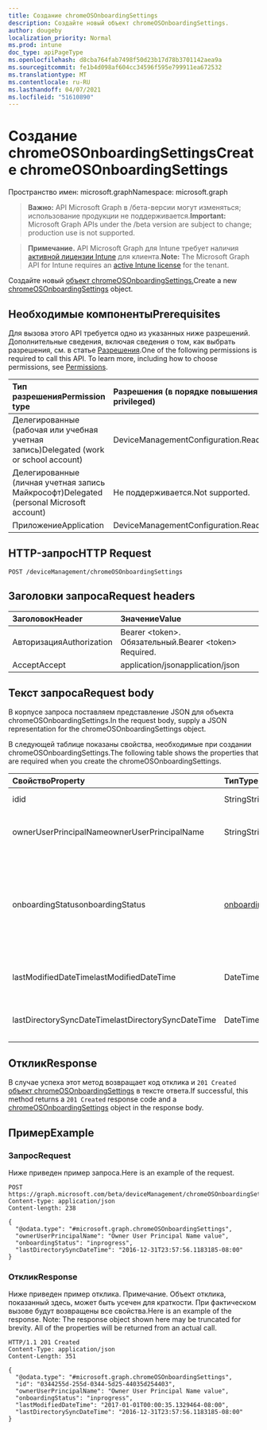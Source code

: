 ```yaml
---
title: Создание chromeOSOnboardingSettings
description: Создайте новый объект chromeOSOnboardingSettings.
author: dougeby
localization_priority: Normal
ms.prod: intune
doc_type: apiPageType
ms.openlocfilehash: d8cba764fab7498f50d23b17d78b3701142aea9a
ms.sourcegitcommit: fe1b4d098af604cc34596f595e799911ea672532
ms.translationtype: MT
ms.contentlocale: ru-RU
ms.lasthandoff: 04/07/2021
ms.locfileid: "51610890"
---
```

# <a name="create-chromeosonboardingsettings"></a><span data-ttu-id="bd3e0-103">Создание chromeOSOnboardingSettings</span><span class="sxs-lookup"><span data-stu-id="bd3e0-103">Create chromeOSOnboardingSettings</span></span>

<span data-ttu-id="bd3e0-104">Пространство имен: microsoft.graph</span><span class="sxs-lookup"><span data-stu-id="bd3e0-104">Namespace: microsoft.graph</span></span>

> <span data-ttu-id="bd3e0-105">**Важно:** API Microsoft Graph в /бета-версии могут изменяться; использование продукции не поддерживается.</span><span class="sxs-lookup"><span data-stu-id="bd3e0-105">**Important:** Microsoft Graph APIs under the /beta version are subject to change; production use is not supported.</span></span>

> <span data-ttu-id="bd3e0-106">**Примечание.** API Microsoft Graph для Intune требует наличия [активной лицензии Intune](https://go.microsoft.com/fwlink/?linkid=839381) для клиента.</span><span class="sxs-lookup"><span data-stu-id="bd3e0-106">**Note:** The Microsoft Graph API for Intune requires an [active Intune license](https://go.microsoft.com/fwlink/?linkid=839381) for the tenant.</span></span>

<span data-ttu-id="bd3e0-107">Создайте новый [объект chromeOSOnboardingSettings.](../resources/intune-chromebooksync-chromeosonboardingsettings.md)</span><span class="sxs-lookup"><span data-stu-id="bd3e0-107">Create a new [chromeOSOnboardingSettings](../resources/intune-chromebooksync-chromeosonboardingsettings.md) object.</span></span>

## <a name="prerequisites"></a><span data-ttu-id="bd3e0-108">Необходимые компоненты</span><span class="sxs-lookup"><span data-stu-id="bd3e0-108">Prerequisites</span></span>
<span data-ttu-id="bd3e0-p101">Для вызова этого API требуется одно из указанных ниже разрешений. Дополнительные сведения, включая сведения о том, как выбрать разрешения, см. в статье [Разрешения](/graph/permissions-reference).</span><span class="sxs-lookup"><span data-stu-id="bd3e0-p101">One of the following permissions is required to call this API. To learn more, including how to choose permissions, see [Permissions](/graph/permissions-reference).</span></span>

|<span data-ttu-id="bd3e0-111">Тип разрешения</span><span class="sxs-lookup"><span data-stu-id="bd3e0-111">Permission type</span></span>|<span data-ttu-id="bd3e0-112">Разрешения (в порядке повышения привилегий)</span><span class="sxs-lookup"><span data-stu-id="bd3e0-112">Permissions (from least to most privileged)</span></span>|
|:---|:---|
|<span data-ttu-id="bd3e0-113">Делегированные (рабочая или учебная учетная запись)</span><span class="sxs-lookup"><span data-stu-id="bd3e0-113">Delegated (work or school account)</span></span>|<span data-ttu-id="bd3e0-114">DeviceManagementConfiguration.ReadWrite.All</span><span class="sxs-lookup"><span data-stu-id="bd3e0-114">DeviceManagementConfiguration.ReadWrite.All</span></span>|
|<span data-ttu-id="bd3e0-115">Делегированные (личная учетная запись Майкрософт)</span><span class="sxs-lookup"><span data-stu-id="bd3e0-115">Delegated (personal Microsoft account)</span></span>|<span data-ttu-id="bd3e0-116">Не поддерживается.</span><span class="sxs-lookup"><span data-stu-id="bd3e0-116">Not supported.</span></span>|
|<span data-ttu-id="bd3e0-117">Приложение</span><span class="sxs-lookup"><span data-stu-id="bd3e0-117">Application</span></span>|<span data-ttu-id="bd3e0-118">DeviceManagementConfiguration.ReadWrite.All</span><span class="sxs-lookup"><span data-stu-id="bd3e0-118">DeviceManagementConfiguration.ReadWrite.All</span></span>|

## <a name="http-request"></a><span data-ttu-id="bd3e0-119">HTTP-запрос</span><span class="sxs-lookup"><span data-stu-id="bd3e0-119">HTTP Request</span></span>
<!-- {
  "blockType": "ignored"
}
-->
``` http
POST /deviceManagement/chromeOSOnboardingSettings
```

## <a name="request-headers"></a><span data-ttu-id="bd3e0-120">Заголовки запроса</span><span class="sxs-lookup"><span data-stu-id="bd3e0-120">Request headers</span></span>
|<span data-ttu-id="bd3e0-121">Заголовок</span><span class="sxs-lookup"><span data-stu-id="bd3e0-121">Header</span></span>|<span data-ttu-id="bd3e0-122">Значение</span><span class="sxs-lookup"><span data-stu-id="bd3e0-122">Value</span></span>|
|:---|:---|
|<span data-ttu-id="bd3e0-123">Авторизация</span><span class="sxs-lookup"><span data-stu-id="bd3e0-123">Authorization</span></span>|<span data-ttu-id="bd3e0-124">Bearer &lt;token&gt;. Обязательный.</span><span class="sxs-lookup"><span data-stu-id="bd3e0-124">Bearer &lt;token&gt; Required.</span></span>|
|<span data-ttu-id="bd3e0-125">Accept</span><span class="sxs-lookup"><span data-stu-id="bd3e0-125">Accept</span></span>|<span data-ttu-id="bd3e0-126">application/json</span><span class="sxs-lookup"><span data-stu-id="bd3e0-126">application/json</span></span>|

## <a name="request-body"></a><span data-ttu-id="bd3e0-127">Текст запроса</span><span class="sxs-lookup"><span data-stu-id="bd3e0-127">Request body</span></span>
<span data-ttu-id="bd3e0-128">В корпусе запроса поставляем представление JSON для объекта chromeOSOnboardingSettings.</span><span class="sxs-lookup"><span data-stu-id="bd3e0-128">In the request body, supply a JSON representation for the chromeOSOnboardingSettings object.</span></span>

<span data-ttu-id="bd3e0-129">В следующей таблице показаны свойства, необходимые при создании chromeOSOnboardingSettings.</span><span class="sxs-lookup"><span data-stu-id="bd3e0-129">The following table shows the properties that are required when you create the chromeOSOnboardingSettings.</span></span>

|<span data-ttu-id="bd3e0-130">Свойство</span><span class="sxs-lookup"><span data-stu-id="bd3e0-130">Property</span></span>|<span data-ttu-id="bd3e0-131">Тип</span><span class="sxs-lookup"><span data-stu-id="bd3e0-131">Type</span></span>|<span data-ttu-id="bd3e0-132">Описание</span><span class="sxs-lookup"><span data-stu-id="bd3e0-132">Description</span></span>|
|:---|:---|:---|
|<span data-ttu-id="bd3e0-133">id</span><span class="sxs-lookup"><span data-stu-id="bd3e0-133">id</span></span>|<span data-ttu-id="bd3e0-134">String</span><span class="sxs-lookup"><span data-stu-id="bd3e0-134">String</span></span>|<span data-ttu-id="bd3e0-135">Id ChromebookTenant</span><span class="sxs-lookup"><span data-stu-id="bd3e0-135">The ChromebookTenant's Id</span></span>|
|<span data-ttu-id="bd3e0-136">ownerUserPrincipalName</span><span class="sxs-lookup"><span data-stu-id="bd3e0-136">ownerUserPrincipalName</span></span>|<span data-ttu-id="bd3e0-137">String</span><span class="sxs-lookup"><span data-stu-id="bd3e0-137">String</span></span>|<span data-ttu-id="bd3e0-138">OwnerUserPrincipalName ChromebookTenant</span><span class="sxs-lookup"><span data-stu-id="bd3e0-138">The ChromebookTenant's OwnerUserPrincipalName</span></span>|
|<span data-ttu-id="bd3e0-139">onboardingStatus</span><span class="sxs-lookup"><span data-stu-id="bd3e0-139">onboardingStatus</span></span>|[<span data-ttu-id="bd3e0-140">onboardingStatus</span><span class="sxs-lookup"><span data-stu-id="bd3e0-140">onboardingStatus</span></span>](../resources/intune-chromebooksync-onboardingstatus.md)|<span data-ttu-id="bd3e0-141">OnboardingStatus ChromebookTenant.</span><span class="sxs-lookup"><span data-stu-id="bd3e0-141">The ChromebookTenant's OnboardingStatus.</span></span> <span data-ttu-id="bd3e0-142">Возможные значения: `unknown`, `inprogress`, `onboarded`, `failed`.</span><span class="sxs-lookup"><span data-stu-id="bd3e0-142">Possible values are: `unknown`, `inprogress`, `onboarded`, `failed`.</span></span>|
|<span data-ttu-id="bd3e0-143">lastModifiedDateTime</span><span class="sxs-lookup"><span data-stu-id="bd3e0-143">lastModifiedDateTime</span></span>|<span data-ttu-id="bd3e0-144">DateTimeOffset</span><span class="sxs-lookup"><span data-stu-id="bd3e0-144">DateTimeOffset</span></span>|<span data-ttu-id="bd3e0-145">LastModifiedDateTime ChromebookTenant</span><span class="sxs-lookup"><span data-stu-id="bd3e0-145">The ChromebookTenant's LastModifiedDateTime</span></span>|
|<span data-ttu-id="bd3e0-146">lastDirectorySyncDateTime</span><span class="sxs-lookup"><span data-stu-id="bd3e0-146">lastDirectorySyncDateTime</span></span>|<span data-ttu-id="bd3e0-147">DateTimeOffset</span><span class="sxs-lookup"><span data-stu-id="bd3e0-147">DateTimeOffset</span></span>|<span data-ttu-id="bd3e0-148">LastDirectorySyncDateTime в ChromebookTenant</span><span class="sxs-lookup"><span data-stu-id="bd3e0-148">The ChromebookTenant's LastDirectorySyncDateTime</span></span>|



## <a name="response"></a><span data-ttu-id="bd3e0-149">Отклик</span><span class="sxs-lookup"><span data-stu-id="bd3e0-149">Response</span></span>
<span data-ttu-id="bd3e0-150">В случае успеха этот метод возвращает код отклика и `201 Created` [объект chromeOSOnboardingSettings](../resources/intune-chromebooksync-chromeosonboardingsettings.md) в тексте ответа.</span><span class="sxs-lookup"><span data-stu-id="bd3e0-150">If successful, this method returns a `201 Created` response code and a [chromeOSOnboardingSettings](../resources/intune-chromebooksync-chromeosonboardingsettings.md) object in the response body.</span></span>

## <a name="example"></a><span data-ttu-id="bd3e0-151">Пример</span><span class="sxs-lookup"><span data-stu-id="bd3e0-151">Example</span></span>

### <a name="request"></a><span data-ttu-id="bd3e0-152">Запрос</span><span class="sxs-lookup"><span data-stu-id="bd3e0-152">Request</span></span>
<span data-ttu-id="bd3e0-153">Ниже приведен пример запроса.</span><span class="sxs-lookup"><span data-stu-id="bd3e0-153">Here is an example of the request.</span></span>
``` http
POST https://graph.microsoft.com/beta/deviceManagement/chromeOSOnboardingSettings
Content-type: application/json
Content-length: 238

{
  "@odata.type": "#microsoft.graph.chromeOSOnboardingSettings",
  "ownerUserPrincipalName": "Owner User Principal Name value",
  "onboardingStatus": "inprogress",
  "lastDirectorySyncDateTime": "2016-12-31T23:57:56.1183185-08:00"
}
```

### <a name="response"></a><span data-ttu-id="bd3e0-154">Отклик</span><span class="sxs-lookup"><span data-stu-id="bd3e0-154">Response</span></span>
<span data-ttu-id="bd3e0-p103">Ниже приведен пример отклика. Примечание. Объект отклика, показанный здесь, может быть усечен для краткости. При фактическом вызове будут возвращены все свойства.</span><span class="sxs-lookup"><span data-stu-id="bd3e0-p103">Here is an example of the response. Note: The response object shown here may be truncated for brevity. All of the properties will be returned from an actual call.</span></span>
``` http
HTTP/1.1 201 Created
Content-Type: application/json
Content-Length: 351

{
  "@odata.type": "#microsoft.graph.chromeOSOnboardingSettings",
  "id": "0344255d-255d-0344-5d25-44035d254403",
  "ownerUserPrincipalName": "Owner User Principal Name value",
  "onboardingStatus": "inprogress",
  "lastModifiedDateTime": "2017-01-01T00:00:35.1329464-08:00",
  "lastDirectorySyncDateTime": "2016-12-31T23:57:56.1183185-08:00"
}
```




